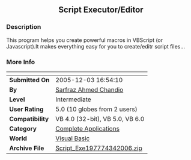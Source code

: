 ﻿<div align="center">

## Script Executor/Editor


</div>

### Description

This program helps you create powerful macros in VBScript (or Javascript).It makes everything easy for you to create/editr script files...
 
### More Info
 


<span>             |<span>
---                |---
**Submitted On**   |2005-12-03 16:54:10
**By**             |[Sarfraz Ahmed Chandio](https://github.com/Planet-Source-Code/PSCIndex/blob/master/ByAuthor/sarfraz-ahmed-chandio.md)
**Level**          |Intermediate
**User Rating**    |5.0 (10 globes from 2 users)
**Compatibility**  |VB 4\.0 \(32\-bit\), VB 5\.0, VB 6\.0
**Category**       |[Complete Applications](https://github.com/Planet-Source-Code/PSCIndex/blob/master/ByCategory/complete-applications__1-27.md)
**World**          |[Visual Basic](https://github.com/Planet-Source-Code/PSCIndex/blob/master/ByWorld/visual-basic.md)
**Archive File**   |[Script\_Exe197774342006\.zip](https://github.com/Planet-Source-Code/sarfraz-ahmed-chandio-script-executor-editor__1-64524/archive/master.zip)








